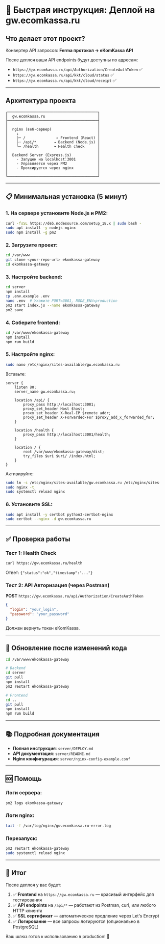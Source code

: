 # 🚀 Быстрая инструкция: Деплой на gw.ecomkassa.ru

## Что делает этот проект?

Конвертер API запросов: **Ferma протокол → eKomKassa API**

После деплоя ваши API endpoints будут доступны по адресам:
- `https://gw.ecomkassa.ru/api/Authorization/CreateAuthToken` ✅
- `https://gw.ecomkassa.ru/api/kkt/cloud/status` ✅
- `https://gw.ecomkassa.ru/api/kkt/cloud/receipt` ✅

---

## Архитектура проекта

```
┌─────────────────────────────────────────┐
│  gw.ecomkassa.ru                        │
├─────────────────────────────────────────┤
│                                         │
│  nginx (веб-сервер)                     │
│    ↓                                    │
│    ├─ /              → Frontend (React) │
│    ├─ /api/*        → Backend (Node.js) │
│    └─ /health       → Health check      │
│                                         │
│  Backend Server (Express.js)            │
│    - Запущен на localhost:3001          │
│    - Управляется через PM2              │
│    - Проксируется через nginx           │
│                                         │
└─────────────────────────────────────────┘
```

---

## 📋 Минимальная установка (5 минут)

### 1. На сервере установите Node.js и PM2:

```bash
curl -fsSL https://deb.nodesource.com/setup_18.x | sudo bash -
sudo apt install -y nodejs nginx
sudo npm install -g pm2
```

### 2. Загрузите проект:

```bash
cd /var/www
git clone <your-repo-url> ekomkassa-gateway
cd ekomkassa-gateway
```

### 3. Настройте backend:

```bash
cd server
npm install
cp .env.example .env
nano .env  # Укажите PORT=3001, NODE_ENV=production
pm2 start index.js --name ekomkassa-gateway
pm2 save
```

### 4. Соберите frontend:

```bash
cd /var/www/ekomkassa-gateway
npm install
npm run build
```

### 5. Настройте nginx:

```bash
sudo nano /etc/nginx/sites-available/gw.ecomkassa.ru
```

Вставьте:

```nginx
server {
    listen 80;
    server_name gw.ecomkassa.ru;

    location /api/ {
        proxy_pass http://localhost:3001;
        proxy_set_header Host $host;
        proxy_set_header X-Real-IP $remote_addr;
        proxy_set_header X-Forwarded-For $proxy_add_x_forwarded_for;
    }

    location /health {
        proxy_pass http://localhost:3001/health;
    }

    location / {
        root /var/www/ekomkassa-gateway/dist;
        try_files $uri $uri/ /index.html;
    }
}
```

Активируйте:

```bash
sudo ln -s /etc/nginx/sites-available/gw.ecomkassa.ru /etc/nginx/sites-enabled/
sudo nginx -t
sudo systemctl reload nginx
```

### 6. Установите SSL:

```bash
sudo apt install -y certbot python3-certbot-nginx
sudo certbot --nginx -d gw.ecomkassa.ru
```

---

## ✅ Проверка работы

### Тест 1: Health Check

```bash
curl https://gw.ecomkassa.ru/health
```

Ответ: `{"status":"ok","timestamp":"..."}`

### Тест 2: API Авторизация (через Postman)

**POST** `https://gw.ecomkassa.ru/api/Authorization/CreateAuthToken`

```json
{
  "login": "your_login",
  "password": "your_password"
}
```

Должен вернуть токен eKomKassa.

---

## 🔄 Обновление после изменений кода

```bash
cd /var/www/ekomkassa-gateway

# Backend
cd server
git pull
npm install
pm2 restart ekomkassa-gateway

# Frontend
cd ..
git pull
npm install
npm run build
```

---

## 📚 Подробная документация

- **Полная инструкция**: `server/DEPLOY.md`
- **API документация**: `server/README.md`
- **Nginx конфигурация**: `server/nginx-config-example.conf`

---

## 🆘 Помощь

### Логи сервера:

```bash
pm2 logs ekomkassa-gateway
```

### Логи nginx:

```bash
tail -f /var/log/nginx/gw.ecomkassa.ru-error.log
```

### Перезапуск:

```bash
pm2 restart ekomkassa-gateway
sudo systemctl reload nginx
```

---

## 🎯 Итог

После деплоя у вас будет:

1. ✅ **Frontend** на `https://gw.ecomkassa.ru` — красивый интерфейс для тестирования
2. ✅ **API endpoints** на `/api/*` — работают из Postman, curl, или любого HTTP клиента
3. ✅ **SSL сертификат** — автоматическое продление через Let's Encrypt
4. ✅ **Логирование** — все запросы логируются (опционально в PostgreSQL)

Ваш шлюз готов к использованию в production! 🚀
